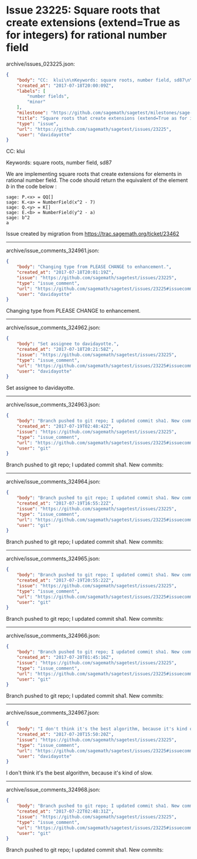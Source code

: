 # Issue 23225: Square roots that create extensions (extend=True as for integers) for rational number field

archive/issues_023225.json:
```json
{
    "body": "CC:  klui\n\nKeywords: square roots, number field, sd87\n\nWe are implementing square roots that create extensions for elements in rational number field. The code should return the equivalent of the element *b* in the code below :\n\n```\nsage: P.<x> = QQ[]\nsage: K.<a> = NumberField(x^2 - 7)\nsage: Q.<y> = K[]\nsage: E.<b> = NumberField(y^2 - a)\nsage: b^2\na\n```\n\n\nIssue created by migration from https://trac.sagemath.org/ticket/23462\n\n",
    "created_at": "2017-07-18T20:00:09Z",
    "labels": [
        "number fields",
        "minor"
    ],
    "milestone": "https://github.com/sagemath/sagetest/milestones/sage-8.1",
    "title": "Square roots that create extensions (extend=True as for integers) for rational number field",
    "type": "issue",
    "url": "https://github.com/sagemath/sagetest/issues/23225",
    "user": "davidayotte"
}
```
CC:  klui

Keywords: square roots, number field, sd87

We are implementing square roots that create extensions for elements in rational number field. The code should return the equivalent of the element *b* in the code below :

```
sage: P.<x> = QQ[]
sage: K.<a> = NumberField(x^2 - 7)
sage: Q.<y> = K[]
sage: E.<b> = NumberField(y^2 - a)
sage: b^2
a
```


Issue created by migration from https://trac.sagemath.org/ticket/23462





---

archive/issue_comments_324961.json:
```json
{
    "body": "Changing type from PLEASE CHANGE to enhancement.",
    "created_at": "2017-07-18T20:01:19Z",
    "issue": "https://github.com/sagemath/sagetest/issues/23225",
    "type": "issue_comment",
    "url": "https://github.com/sagemath/sagetest/issues/23225#issuecomment-324961",
    "user": "davidayotte"
}
```

Changing type from PLEASE CHANGE to enhancement.



---

archive/issue_comments_324962.json:
```json
{
    "body": "Set assignee to davidayotte.",
    "created_at": "2017-07-18T20:21:58Z",
    "issue": "https://github.com/sagemath/sagetest/issues/23225",
    "type": "issue_comment",
    "url": "https://github.com/sagemath/sagetest/issues/23225#issuecomment-324962",
    "user": "davidayotte"
}
```

Set assignee to davidayotte.



---

archive/issue_comments_324963.json:
```json
{
    "body": "Branch pushed to git repo; I updated commit sha1. New commits:",
    "created_at": "2017-07-19T02:48:42Z",
    "issue": "https://github.com/sagemath/sagetest/issues/23225",
    "type": "issue_comment",
    "url": "https://github.com/sagemath/sagetest/issues/23225#issuecomment-324963",
    "user": "git"
}
```

Branch pushed to git repo; I updated commit sha1. New commits:



---

archive/issue_comments_324964.json:
```json
{
    "body": "Branch pushed to git repo; I updated commit sha1. New commits:",
    "created_at": "2017-07-19T16:55:22Z",
    "issue": "https://github.com/sagemath/sagetest/issues/23225",
    "type": "issue_comment",
    "url": "https://github.com/sagemath/sagetest/issues/23225#issuecomment-324964",
    "user": "git"
}
```

Branch pushed to git repo; I updated commit sha1. New commits:



---

archive/issue_comments_324965.json:
```json
{
    "body": "Branch pushed to git repo; I updated commit sha1. New commits:",
    "created_at": "2017-07-19T20:55:22Z",
    "issue": "https://github.com/sagemath/sagetest/issues/23225",
    "type": "issue_comment",
    "url": "https://github.com/sagemath/sagetest/issues/23225#issuecomment-324965",
    "user": "git"
}
```

Branch pushed to git repo; I updated commit sha1. New commits:



---

archive/issue_comments_324966.json:
```json
{
    "body": "Branch pushed to git repo; I updated commit sha1. New commits:",
    "created_at": "2017-07-20T01:45:16Z",
    "issue": "https://github.com/sagemath/sagetest/issues/23225",
    "type": "issue_comment",
    "url": "https://github.com/sagemath/sagetest/issues/23225#issuecomment-324966",
    "user": "git"
}
```

Branch pushed to git repo; I updated commit sha1. New commits:



---

archive/issue_comments_324967.json:
```json
{
    "body": "I don't think it's the best algorithm, because it's kind of slow.",
    "created_at": "2017-07-20T15:50:20Z",
    "issue": "https://github.com/sagemath/sagetest/issues/23225",
    "type": "issue_comment",
    "url": "https://github.com/sagemath/sagetest/issues/23225#issuecomment-324967",
    "user": "davidayotte"
}
```

I don't think it's the best algorithm, because it's kind of slow.



---

archive/issue_comments_324968.json:
```json
{
    "body": "Branch pushed to git repo; I updated commit sha1. New commits:",
    "created_at": "2017-07-22T02:48:31Z",
    "issue": "https://github.com/sagemath/sagetest/issues/23225",
    "type": "issue_comment",
    "url": "https://github.com/sagemath/sagetest/issues/23225#issuecomment-324968",
    "user": "git"
}
```

Branch pushed to git repo; I updated commit sha1. New commits:
